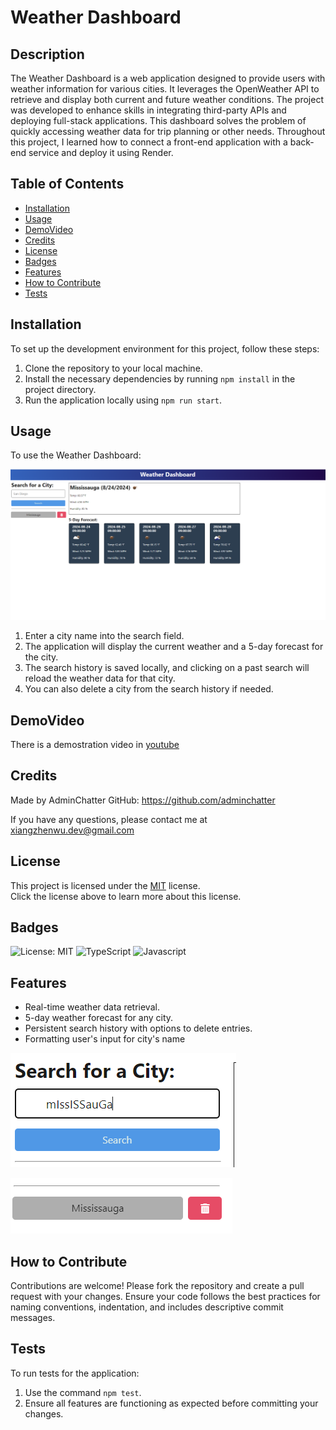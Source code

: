# Weather Dashboard

## Description

The Weather Dashboard is a web application designed to provide users with weather information for various cities. It leverages the OpenWeather API to retrieve and display both current and future weather conditions. The project was developed to enhance skills in integrating third-party APIs and deploying full-stack applications. This dashboard solves the problem of quickly accessing weather data for trip planning or other needs. Throughout this project, I learned how to connect a front-end application with a back-end service and deploy it using Render.

## Table of Contents

- [Installation](#installation)
- [Usage](#usage)
- [DemoVideo](#demovideo)
- [Credits](#credits)
- [License](#license)
- [Badges](#badges)
- [Features](#features)
- [How to Contribute](#how-to-contribute)
- [Tests](#tests)

## Installation

To set up the development environment for this project, follow these steps:

1. Clone the repository to your local machine.
2. Install the necessary dependencies by running `npm install` in the project directory.
3. Run the application locally using `npm run start`.

## Usage

To use the Weather Dashboard:

![Weather Dashboard Screenshot](./Assets/Preview.PNG)

1. Enter a city name into the search field.
2. The application will display the current weather and a 5-day forecast for the city.
3. The search history is saved locally, and clicking on a past search will reload the weather data for that city.
4. You can also delete a city from the search history if needed.

## DemoVideo

There is a demostration video in [youtube](https://youtu.be/nQZLaSolYPs)

## Credits

Made by AdminChatter GitHub: https://github.com/adminchatter

If you have any questions, please contact me at xiangzhenwu.dev@gmail.com

## License

This project is licensed under the [MIT](https://opensource.org/licenses/MIT) license.<BR>
Click the license above to learn more about this license.

## Badges

![License: MIT](https://img.shields.io/badge/License-MIT-yellow.svg)
![TypeScript](https://img.shields.io/badge/TypeScript-blue.svg)
![Javascript](https://img.shields.io/badge/Javascript-blue.svg)

## Features

- Real-time weather data retrieval.
- 5-day weather forecast for any city.
- Persistent search history with options to delete entries.
- Formatting user's input for city's name

![User Input](./Assets/FormattingCityName1.PNG)

![After Fomatting](./Assets/FormattingCityName2.PNG)

## How to Contribute

Contributions are welcome! Please fork the repository and create a pull request with your changes. Ensure your code follows the best practices for naming conventions, indentation, and includes descriptive commit messages.

## Tests

To run tests for the application:

1. Use the command `npm test`.
2. Ensure all features are functioning as expected before committing your changes.
